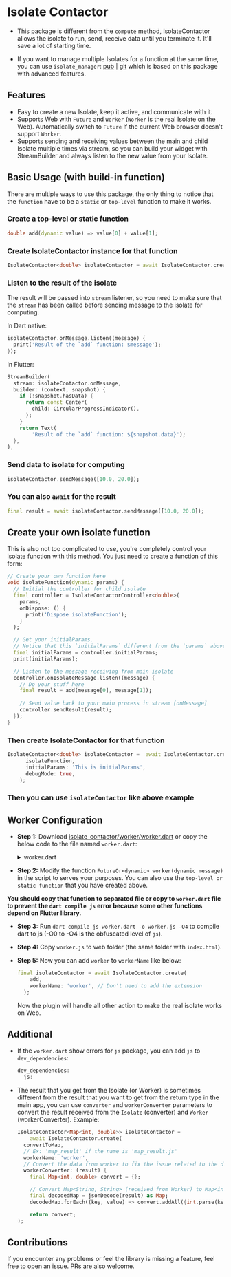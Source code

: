 # Isolate Contactor

* This package is different from the `compute` method, IsolateContactor allows the isolate to run, send, receive data until you terminate it. It'll  save a lot of starting time.

* If you want to manage multiple Isolates for a function at the same time, you can use `isolate_manager`: [pub](https://pub.dev/packages/isolate_manager) | [git](https://github.com/vursin/isolate_manager) which is based on this package with advanced features.

## Features

* Easy to create a new Isolate, keep it active, and communicate with it.
* Supports Web with `Future` and `Worker` (`Worker` is the real Isolate on the Web). Automatically switch to `Future` if the current Web browser doesn't support `Worker`.
* Supports sending and receiving values between the main and child Isolate multiple times via stream, so you can build your widget with StreamBuilder and always listen to the new value from your Isolate.

## Basic Usage (with build-in function)

There are multiple ways to use this package, the only thing to notice that the `function` have to be a `static` or `top-level` function to make it works.

### Create a top-level or static function

``` dart
double add(dynamic value) => value[0] + value[1];
```

### Create IsolateContactor instance for that function

``` dart
IsolateContactor<double> isolateContactor = await IsolateContactor.create(add);
```

### Listen to the result of the isolate

The result will be passed into `stream` listener, so you need to make sure that the `stream` has been called before sending message to the isolate for computing.

In Dart native:

``` dart
isolateContactor.onMessage.listen((message) {
  print('Result of the `add` function: $message');
});
```

In Flutter:

``` dart
StreamBuilder(
  stream: isolateContactor.onMessage,
  builder: (context, snapshot) {
    if (!snapshot.hasData) {
      return const Center(
        child: CircularProgressIndicator(),
      );
    }
    return Text(
        'Result of the `add` function: ${snapshot.data}');
  },
),
```

### Send data to isolate for computing

``` dart
isolateContactor.sendMessage([10.0, 20.0]);
```

### You can also `await` for the result

``` dart
final result = await isolateContactor.sendMessage([10.0, 20.0]);
```

## Create your own isolate function

This is also not too complicated to use, you're completely control your isolate function with this method.
You just need to create a function of this form:

``` dart
// Create your own function here
void isolateFunction(dynamic params) {
  // Initial the controller for child isolate
  final controller = IsolateContactorController<double>(
    params, 
    onDispose: () {
      print('Dispose isolateFunction');
    }
  );

  // Get your initialParams.
  // Notice that this `initialParams` different from the `params` above.
  final initialParams = controller.initialParams;
  print(initialParams);

  // Listen to the message receiving from main isolate
  controller.onIsolateMessage.listen((message) {
    // Do your stuff here
    final result = add(message[0], message[1]);
    
    // Send value back to your main process in stream [onMessage]
    controller.sendResult(result);
  });
}
```

### Then create IsolateContactor for that function

``` dart
IsolateContactor<double> isolateContactor =  await IsolateContactor.createOwnIsolate(
      isolateFunction,
      initialParams: 'This is initialParams',
      debugMode: true,
    );
```

### Then you can use `isolateContactor` like above example

## Worker Configuration

* **Step 1:** Download [isolate_contactor/worker/worker.dart](https://raw.githubusercontent.com/vursin/isolate_contactor/main/worker/worker.dart) or copy the below code to the file named `worker.dart`:

  <details>
  
  <summary>worker.dart</summary>

  ``` dart
  // ignore_for_file: avoid_web_libraries_in_flutter, depend_on_referenced_packages

  import 'dart:async';
  import 'dart:convert';
  import 'dart:html' as html;
  import 'dart:js' as js;

  import 'package:js/js.dart' as pjs;
  import 'package:js/js_util.dart' as js_util;

  @pjs.JS('self')
  external dynamic get globalScopeSelf;

  /// dart compile js worker.dart -o worker.js -O4

  /// In most cases you don't need to modify this function
  main() {
    callbackToStream('onmessage', (html.MessageEvent e) {
      return js_util.getProperty(e, 'data');
    }).listen((message) async {
      final Completer completer = Completer();
      completer.future.then((value) => jsSendMessage(value));
      completer.complete(worker(message));
    });
  }

  /// TODO: Modify your function here
  FutureOr<dynamic> worker(dynamic message) {
    // Best way to use this method is encoding the result to JSON
    // before sending to the main app, then you can decode it back to
    // the return type you want with `workerConverter`.
    return jsonEncode(message);
  }

  /// Internal function
  Stream<T> callbackToStream<J, T>(
      String name, T Function(J jsValue) unwrapValue) {
    var controller = StreamController<T>.broadcast(sync: true);
    js_util.setProperty(js.context['self'], name, js.allowInterop((J event) {
      controller.add(unwrapValue(event));
    }));
    return controller.stream;
  }

  /// Internal function
  void jsSendMessage(dynamic m) {
    js.context.callMethod('postMessage', [m]);
  }
  ```

  </details>

* **Step 2:** Modify the function `FutureOr<dynamic> worker(dynamic message)` in the script to serves your purposes. You can also use the `top-level or static function` that you have created above.

 **You should copy that function to separated file or copy to `worker.dart` file to prevent the `dart compile js` error because some other functions depend on Flutter library.**

* **Step 3:** Run `dart compile js worker.dart -o worker.js -O4` to compile dart to js (-O0 to -O4 is the obfuscated level of `js`).
* **Step 4:** Copy `worker.js` to web folder (the same folder with `index.html`).
* **Step 5:** Now you can add `worker` to `workerName` like below:

  ``` dart
  final isolateContactor = await IsolateContactor.create(
      add,
      workerName: 'worker', // Don't need to add the extension
    );
  ```

  Now the plugin will handle all other action to make the real isolate works on Web.

## Additional

* If the `worker.dart` show errors for `js` package, you can add `js` to `dev_dependencies`:
  
  ``` dart
  dev_dependencies:
    js:
  ```

* The result that you get from the Isolate (or Worker) is sometimes different from the result that you want to get from the return type in the main app, you can use `converter` and `workerConverter` parameters to convert the result received from the `Isolate` (converter) and `Worker` (workerConverter). Example:

  ``` dart
  IsolateContactor<Map<int, double>> isolateContactor =
      await IsolateContactor.create(
    convertToMap,
    // Ex: 'map_result' if the name is 'map_result.js'
    workerName: 'worker',
    // Convert the data from worker to fix the issue related to the different data type between dart and js
    workerConverter: (result) {
      final Map<int, double> convert = {};

      // Convert Map<String, String> (received from Worker) to Map<int, double>
      final decodedMap = jsonDecode(result) as Map;
      decodedMap.forEach((key, value) => convert.addAll({int.parse(key): double.parse(value)}));

      return convert;
  );
  ```

## Contributions

If you encounter any problems or feel the library is missing a feature, feel free to open an issue. PRs are also welcome.

